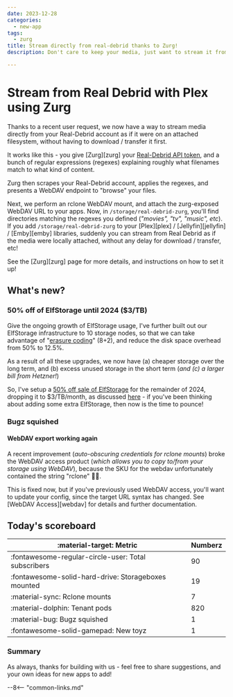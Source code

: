 ```yaml
---
date: 2023-12-28
categories:
  - new-app
tags:
  - zurg
title: Stream directly from real-debrid thanks to Zurg!
description: Don't care to keep your media, just want to stream it from Real Debrid using Plex/Jelly/Emby? Zurg makes this happen!

---
```

# Stream from Real Debrid with Plex using Zurg

Thanks to a recent user request, we now have a way to stream media directly from your Real-Debrid account as if it were on an attached filesystem, without having to download / transfer it first.

<!-- more -->

It works like this - you give [Zurg][zurg] your [Real-Debrid API token](https://real-debrid.com/apitoken), and a bunch of regular expressions (regexes) explaining roughly what filenames match to what kind of content.

Zurg then scrapes your Real-Debrid account, applies the regexes, and presents a WebDAV endpoint to "browse" your files.

Next, we perform an rclone WebDAV mount, and attach the zurg-exposed WebDAV URL to your apps. Now, in `/storage/real-debrid-zurg`, you'll find directories matching the regexes you defined (*"movies", "tv", "music", etc*). If you add `/storage/real-debrid-zurg` to your [Plex][plex] / [Jellyfin][jellyfin] / [Emby][emby] libraries, suddenly you can stream from Real Debrid as if the media were locally attached, without any delay for download / transfer, etc! 

See the [Zurg][zurg] page for more details, and instructions on how to set it up!

## What's new?

### 50% off of ElfStorage until 2024 ($3/TB)

Give the ongoing growth of ElfStorage usage, I've further built out our ElfStorage infrastructure to 10 storage nodes, so that we can take advantage of "[erasure coding](https://docs.ceph.com/en/latest/rados/operations/erasure-code/)" (8+2), and reduce the disk space overhead from 50% to 12.5%. 

As a result of all these upgrades, we now have (a) cheaper storage over the long term, and (b) excess unused storage in the short term (*and \(c) a larger bill from Hetzner!*)

So, I've setup a [50% off sale of ElfStorage](https://store.elfhosted.com/product/elfstorage/) for the remainder of 2024, dropping it to $3/TB/month, as discussed [here](https://www.reddit.com/r/seedboxes/comments/18rkwm6/50_off_storage_3tb_at_elfhosted_until_2024/) - if you've been thinking about adding some extra ElfStorage, then now is the time to pounce!

### Bugz squished

#### WebDAV export working again

A recent improvement (*auto-obscuring credentials for rclone mounts*) broke the WebDAV access product (*which allows you to copy to/from your storage using WebDAV*), because the SKU for the webdav unfortunately contained the string "rclone" :man_facepalming:.

This is fixed now, but if you've previously used WebDAV access, you'll want to update your config, since the target URL syntax has changed. See [WebDAV Access][webdav] for details and further documentation.

## Today's scoreboard

:material-target: Metric | Numberz
---------|----------
:fontawesome-regular-circle-user: Total subscribers | 90
:fontawesome-solid-hard-drive: Storageboxes mounted | 19
:material-sync: Rclone mounts | 7
:material-dolphin: Tenant pods | 820
:material-bug: Bugz squished | 1
:fontawesome-solid-gamepad: New toyz | 1

### Summary

As always, thanks for building with us - feel free to share suggestions, and your own ideas for new apps to add!

--8<-- "common-links.md"
